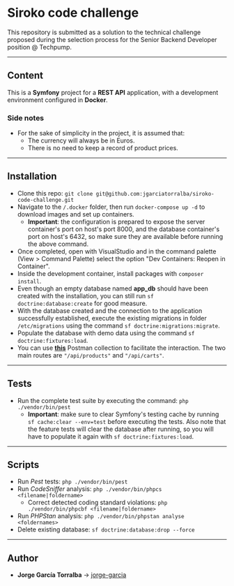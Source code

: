 # Siroko code challenge

This repository is submitted as a solution to the technical challenge proposed during the selection process for the Senior Backend Developer position @ Techpump.

---

## Content

This is a **Symfony** project for a **REST API** application, with a development environment configured in **Docker**.

### Side notes

- For the sake of simplicity in the project, it is assumed that:
  - The currency will always be in Euros.
  - There is no need to keep a record of product prices.

---

## Installation

- Clone this repo: `git clone git@github.com:jgarciatorralba/siroko-code-challenge.git`
- Navigate to the `/.docker` folder, then run `docker-compose up -d` to download images and set up containers.
  - **Important**: the configuration is prepared to expose the server container's port on host's port 8000, and the database container's port on host's 6432, so make sure they are available before running the above command.
- Once completed, open with VisualStudio and in the command palette (View > Command Palette) select the option "Dev Containers: Reopen in Container".
- Inside the development container, install packages with `composer install`.
- Even though an empty database named **app_db** should have been created with the installation, you can still run `sf doctrine:database:create` for good measure.
- With the database created and the connection to the application successfully established, execute the existing migrations in folder `/etc/migrations` using the command `sf doctrine:migrations:migrate`.
- Populate the database with demo data using the command `sf doctrine:fixtures:load`.
- You can use [**this**](https://www.postman.com/jgarciatorralba/workspace/siroko-code-challenge/collection/11475793-058dbffb-9972-4f9c-9260-13700c2bf834?action=share&creator=11475793) Postman collection to facilitate the interaction. The two main routes are `"/api/products"` and `"/api/carts"`.

---

## Tests

- Run the complete test suite by executing the command: `php ./vendor/bin/pest`
  - **Important**: make sure to clear Symfony's testing cache by running `sf cache:clear --env=test` before executing the tests. Also note that the feature tests will clear the database after running, so you will have to populate it again with `sf doctrine:fixtures:load`.

---

## Scripts

- Run _Pest_ tests: `php ./vendor/bin/pest`
- Run _CodeSniffer_ analysis: `php ./vendor/bin/phpcs <filename|foldername>`
  - Correct detected coding standard violations: `php ./vendor/bin/phpcbf <filename|foldername>`
- Run _PHPStan_ analysis: `php ./vendor/bin/phpstan analyse <foldernames>`
- Delete existing database: `sf doctrine:database:drop --force`

---

## Author

- **Jorge García Torralba** &#8594; [jorge-garcia](https://github.com/jgarciatorralba)
